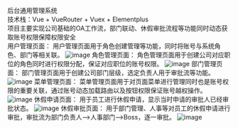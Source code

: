 后台通用管理系统<br/>
技术栈：Vue + VueRouter + Vuex + Elementplus<br/>
项目主要实现公司基础的OA工作流，部门联动、休假审批流程等功能同时动态获取账号权限保障权限安全<br/>
用户管理页面：
  用户管理页面用于角色创建管理等功能，同时将账号与系统角色、部门等相关联。
  ![image](https://github.com/qq544281495/generalManage/assets/64632385/5c73094a-4300-40c5-8992-69602c429399)
角色管理页面：
  角色管理页面用于创建公司对应职位的角色同时进行权限分配，保证对应职位的账号权限。
  ![image](https://github.com/qq544281495/generalManage/assets/64632385/c7767854-f50f-4a7b-b6cb-798512cfe9c9)
部门管理页面：
  部门管理页面用于创建公司部门层级，选定负责人用于审批流等功能。
  ![image](https://github.com/qq544281495/generalManage/assets/64632385/d9cfb15f-66f2-4696-ad7a-70747b500f11)
菜单管理页面：
  菜单管理页面用于对页面菜单进行管理同时也是账号权限的重要关联，通过账号动态加载路由以及按钮权限保证账号越权操作。
  ![image](https://github.com/qq544281495/generalManage/assets/64632385/72b9d4ba-86ec-4086-8ee4-5b19f6eb0639)
休假申请页面：
  用于员工进行休假申请，显示当时申请的审批人已经审批状态。
  ![image](https://github.com/qq544281495/generalManage/assets/64632385/26e27cac-18a9-4375-a474-d6d2e92e60e8)
休假审批页面：
  用于部门管理、人事等对员工的休假申请进行审批，审批流为部门负责人——>人事部门——>Boss，逐一审批。
  ![image](https://github.com/qq544281495/generalManage/assets/64632385/46cb74b7-476b-4850-8c8f-cb31bf571d6c)

